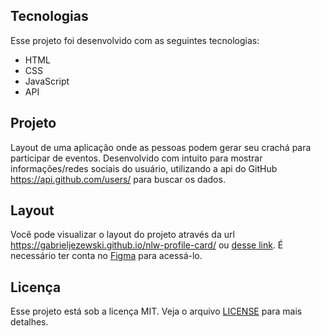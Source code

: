 ## Tecnologias

Esse projeto foi desenvolvido com as seguintes tecnologias:

- HTML
- CSS
- JavaScript
- API

## Projeto

Layout de uma aplicação onde as pessoas podem gerar seu crachá para participar de eventos. Desenvolvido com intuito para mostrar informações/redes sociais do usuário, utilizando a api do GitHub https://api.github.com/users/ para buscar os dados.<br>

## Layout

Você pode visualizar o layout do projeto através da url https://gabrieljezewski.github.io/nlw-profile-card/ ou [desse link](https://www.figma.com/community/file/1031698737363668691). É necessário ter conta no [Figma](https://figma.com) para acessá-lo.

## Licença

Esse projeto está sob a licença MIT. Veja o arquivo [LICENSE](.github/LICENSE.md) para mais detalhes.
